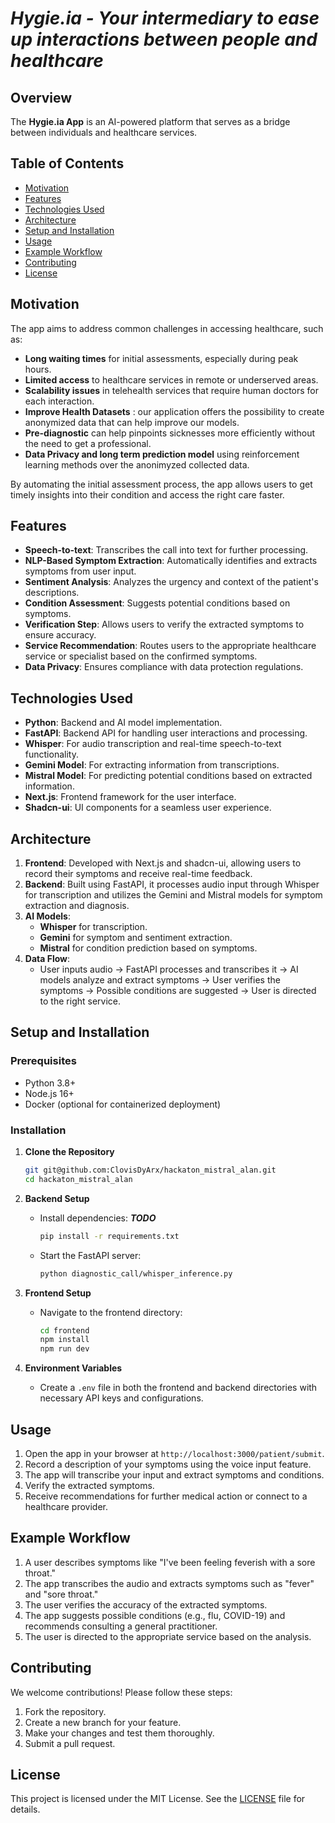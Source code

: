 # ***Hygie.ia - Your intermediary to ease up interactions between people and healthcare***

## Overview
The **Hygie.ia App** is an AI-powered platform that serves as a bridge between individuals and healthcare services.

## Table of Contents
- [Motivation](#motivation)
- [Features](#features)
- [Technologies Used](#technologies-used)
- [Architecture](#architecture)
- [Setup and Installation](#setup-and-installation)
- [Usage](#usage)
- [Example Workflow](#example-workflow)
- [Contributing](#contributing)
- [License](#license)

## Motivation
The app aims to address common challenges in accessing healthcare, such as:
- **Long waiting times** for initial assessments, especially during peak hours.
- **Limited access** to healthcare services in remote or underserved areas.
- **Scalability issues** in telehealth services that require human doctors for each interaction.
- **Improve Health Datasets** : our application offers the possibility to create anonymized data that can help improve our models.
- **Pre-diagnostic** can help pinpoints sicknesses more efficiently without the need to get a professional.
- **Data Privacy and long term prediction model** using reinforcement learning methods over the anonimyzed collected data.

By automating the initial assessment process, the app allows users to get timely insights into their condition and access the right care faster.

## Features
- **Speech-to-text**: Transcribes the call into text for further processing.
- **NLP-Based Symptom Extraction**: Automatically identifies and extracts symptoms from user input.
- **Sentiment Analysis**: Analyzes the urgency and context of the patient's descriptions.
- **Condition Assessment**: Suggests potential conditions based on symptoms.
- **Verification Step**: Allows users to verify the extracted symptoms to ensure accuracy.
- **Service Recommendation**: Routes users to the appropriate healthcare service or specialist based on the confirmed symptoms.
- **Data Privacy**: Ensures compliance with data protection regulations.

## Technologies Used
- **Python**: Backend and AI model implementation.
- **FastAPI**: Backend API for handling user interactions and processing.
- **Whisper**: For audio transcription and real-time speech-to-text functionality.
- **Gemini Model**: For extracting information from transcriptions.
- **Mistral Model**: For predicting potential conditions based on extracted information.
- **Next.js**: Frontend framework for the user interface.
- **Shadcn-ui**: UI components for a seamless user experience.

## Architecture
1. **Frontend**: Developed with Next.js and shadcn-ui, allowing users to record their symptoms and receive real-time feedback.
2. **Backend**: Built using FastAPI, it processes audio input through Whisper for transcription and utilizes the Gemini and Mistral models for symptom extraction and diagnosis.
3. **AI Models**:
   - **Whisper** for transcription.
   - **Gemini** for symptom and sentiment extraction.
   - **Mistral** for condition prediction based on symptoms.
4. **Data Flow**:
   - User inputs audio -> FastAPI processes and transcribes it -> AI models analyze and extract symptoms -> User verifies the symptoms -> Possible conditions are suggested -> User is directed to the right service.

## Setup and Installation
### Prerequisites
- Python 3.8+
- Node.js 16+
- Docker (optional for containerized deployment)

### Installation
1. **Clone the Repository**
   ```bash
   git git@github.com:ClovisDyArx/hackaton_mistral_alan.git
   cd hackaton_mistral_alan
   ```

2. **Backend Setup**
   - Install dependencies: ***TODO***
     ```bash
     pip install -r requirements.txt
     ```
   - Start the FastAPI server:
     ```bash
     python diagnostic_call/whisper_inference.py
     ```

3. **Frontend Setup**
   - Navigate to the frontend directory:
     ```bash
     cd frontend
     npm install
     npm run dev
     ```

4. **Environment Variables**
   - Create a `.env` file in both the frontend and backend directories with necessary API keys and configurations.

## Usage
1. Open the app in your browser at `http://localhost:3000/patient/submit`.
2. Record a description of your symptoms using the voice input feature.
3. The app will transcribe your input and extract symptoms and conditions.
4. Verify the extracted symptoms.
5. Receive recommendations for further medical action or connect to a healthcare provider.

## Example Workflow
1. A user describes symptoms like "I've been feeling feverish with a sore throat."
2. The app transcribes the audio and extracts symptoms such as "fever" and "sore throat."
3. The user verifies the accuracy of the extracted symptoms.
4. The app suggests possible conditions (e.g., flu, COVID-19) and recommends consulting a general practitioner.
5. The user is directed to the appropriate service based on the analysis.

## Contributing
We welcome contributions! Please follow these steps:
1. Fork the repository.
2. Create a new branch for your feature.
3. Make your changes and test them thoroughly.
4. Submit a pull request.

## License
This project is licensed under the MIT License. See the [LICENSE](LICENSE) file for details.
